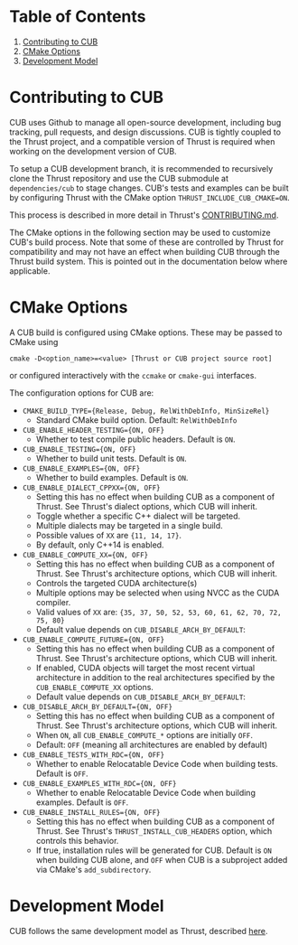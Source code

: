 # Table of Contents

1. [Contributing to CUB](#contributing-to-cub)
1. [CMake Options](#cmake-options)
1. [Development Model](#development-model)

# Contributing to CUB

CUB uses Github to manage all open-source development, including bug tracking,
pull requests, and design discussions. CUB is tightly coupled to the Thrust
project, and a compatible version of Thrust is required when working on the
development version of CUB.

To setup a CUB development branch, it is recommended to recursively clone the
Thrust repository and use the CUB submodule at `dependencies/cub` to stage
changes. CUB's tests and examples can be built by configuring Thrust with the
CMake option `THRUST_INCLUDE_CUB_CMAKE=ON`.

This process is described in more detail in Thrust's
[CONTRIBUTING.md](https://github.com/NVIDIA/thrust/blob/main/CONTRIBUTING.md).

The CMake options in the following section may be used to customize CUB's build
process. Note that some of these are controlled by Thrust for compatibility and
may not have an effect when building CUB through the Thrust build system. This
is pointed out in the documentation below where applicable.

# CMake Options

A CUB build is configured using CMake options. These may be passed to CMake
using

```
cmake -D<option_name>=<value> [Thrust or CUB project source root]
```

or configured interactively with the `ccmake` or `cmake-gui` interfaces.

The configuration options for CUB are:

- `CMAKE_BUILD_TYPE={Release, Debug, RelWithDebInfo, MinSizeRel}`
  - Standard CMake build option. Default: `RelWithDebInfo`
- `CUB_ENABLE_HEADER_TESTING={ON, OFF}`
  - Whether to test compile public headers. Default is `ON`.
- `CUB_ENABLE_TESTING={ON, OFF}`
  - Whether to build unit tests. Default is `ON`.
- `CUB_ENABLE_EXAMPLES={ON, OFF}`
  - Whether to build examples. Default is `ON`.
- `CUB_ENABLE_DIALECT_CPPXX={ON, OFF}`
  - Setting this has no effect when building CUB as a component of Thrust.
    See Thrust's dialect options, which CUB will inherit.
  - Toggle whether a specific C++ dialect will be targeted.
  - Multiple dialects may be targeted in a single build.
  - Possible values of `XX` are `{11, 14, 17}`.
  - By default, only C++14 is enabled.
- `CUB_ENABLE_COMPUTE_XX={ON, OFF}`
  - Setting this has no effect when building CUB as a component of Thrust.
    See Thrust's architecture options, which CUB will inherit.
  - Controls the targeted CUDA architecture(s)
  - Multiple options may be selected when using NVCC as the CUDA compiler.
  - Valid values of `XX` are:
    `{35, 37, 50, 52, 53, 60, 61, 62, 70, 72, 75, 80}`
  - Default value depends on `CUB_DISABLE_ARCH_BY_DEFAULT`:
- `CUB_ENABLE_COMPUTE_FUTURE={ON, OFF}`
  - Setting this has no effect when building CUB as a component of Thrust.
    See Thrust's architecture options, which CUB will inherit.
  - If enabled, CUDA objects will target the most recent virtual architecture
    in addition to the real architectures specified by the
    `CUB_ENABLE_COMPUTE_XX` options.
  - Default value depends on `CUB_DISABLE_ARCH_BY_DEFAULT`:
- `CUB_DISABLE_ARCH_BY_DEFAULT={ON, OFF}`
  - Setting this has no effect when building CUB as a component of Thrust.
    See Thrust's architecture options, which CUB will inherit.
  - When `ON`, all `CUB_ENABLE_COMPUTE_*` options are initially `OFF`.
  - Default: `OFF` (meaning all architectures are enabled by default)
- `CUB_ENABLE_TESTS_WITH_RDC={ON, OFF}`
  - Whether to enable Relocatable Device Code when building tests.
    Default is `OFF`.
- `CUB_ENABLE_EXAMPLES_WITH_RDC={ON, OFF}`
  - Whether to enable Relocatable Device Code when building examples.
    Default is `OFF`.
- `CUB_ENABLE_INSTALL_RULES={ON, OFF}`
  - Setting this has no effect when building CUB as a component of Thrust.
    See Thrust's `THRUST_INSTALL_CUB_HEADERS` option, which controls this
    behavior.
  - If true, installation rules will be generated for CUB. Default is `ON` when
    building CUB alone, and `OFF` when CUB is a subproject added via CMake's
    `add_subdirectory`.

# Development Model

CUB follows the same development model as Thrust, described
[here](https://github.com/NVIDIA/thrust/blob/main/CONTRIBUTING.md#development-model).
